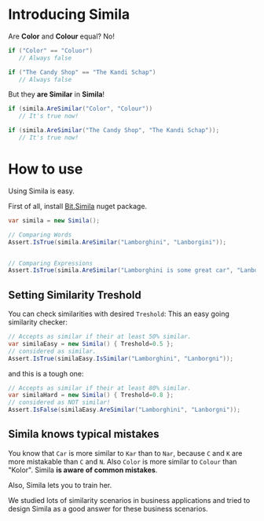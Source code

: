 # Introducing Simila
Are **Color** and **Colour** equal? No!

```c#
if ("Color" == "Coluor")
   // Always false

if ("The Candy Shop" == "The Kandi Schap")
   // Always false
```

But they **are Similar** in **Simila**!

```c#
if (simila.AreSimilar("Color", "Colour"))
   // It's true now!

if (simila.AreSimilar("The Candy Shop", "The Kandi Schap"));
   // It's true now!
```

# How to use
Using Simila is easy.

First of all, install [Bit.Simila](https://www.nuget.org/packages/Bit.Simila/) nuget package.

```c#
var simila = new Simila();

// Comparing Words
Assert.IsTrue(simila.AreSimilar("Lamborghini", "Lanborgini"));


// Comparing Expressions
Assert.IsTrue(simila.AreSimilar("Lamborghini is some great car", "Lanborgini is some graet kar"));
```
## Setting Similarity **Treshold**
You can check similarities with desired `Treshold`:
This an easy going similarity checker:
```c#
// Accepts as similar if their at least 50% similar.
var similaEasy = new Simila() { Treshold=0.5 };
// considered as similar.
Assert.IsTrue(similaEasy.IsSimilar("Lamborghini", "Lanborgni"));
```
and this is a tough one:
``` c#
// Accepts as similar if their at least 80% similar.
var similaHard = new Simila() { Treshold=0.8 };
// considered as NOT similar!
Assert.IsFalse(similaEasy.AreSimilar("Lamborghini", "Lanborgni"));
```

## Simila knows typical mistakes
You know that `Car` is more similar to `Kar` than to `Nar`, because `C` and `K` are more mistakable than `C` and `N`.
Also `Color` is more similar to `Colour` than "Kolor".
Simila **is aware of common mistakes**.

Also, Simila lets you to train her. 




We studied lots of similarity scenarios in business applications and tried to design Simila as a good answer for these business scenarios.
